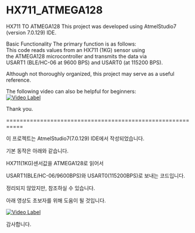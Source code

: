 # HX711_ATMEGA128
HX711 TO ATMEGA128
This project was developed using AtmelStudio7 (version 7.0.129) IDE.

Basic Functionality
The primary function is as follows:   
This code reads values from an HX711 (1KG) sensor using    
the ATMEGA128 microcontroller and transmits the data via    
USART1 (BLE/HC-06 at 9600 BPS) and USART0 (at 115200 BPS).

Although not thoroughly organized, this project may serve as a useful reference.

The following video can also be helpful for beginners:   
[![Video Label](http://img.youtube.com/vi/uLR1RNqJ1Mw/0.jpg)](https://youtu.be/yG3xYrAmbDI)

Thank you.

===========================================================   

이 프로젝트는 AtmelStudio7(7.0.129) IDE에서 작성되었습니다.

기본 동작은 아래와 같습니다.

HX711(1KG)센서값을 ATMEGA128로 읽어서 

USART1(BLE/HC-06/9600BPS)와 USART0(115200BPS)로 보내는 코드입니다.

정리되지 않았지만, 참조하실 수 있습니다.

아래 영상도 초보자를 위해 도움이 될 것입니다.

[![Video Label](http://img.youtube.com/vi/uLR1RNqJ1Mw/0.jpg)](https://youtu.be/yG3xYrAmbDI)

감사합니다.